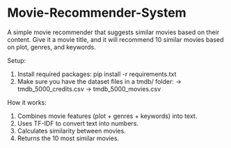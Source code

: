 # Movie-Recommender-System

A simple movie recommender that suggests similar movies based on their content.
Give it a movie title, and it will recommend 10 similar movies based on plot, genres, and keywords.

Setup: 
  1. Install required packages: pip install -r requirements.txt
  2. Make sure you have the dataset files in a tmdb/ folder:
       -> tmdb_5000_credits.csv
       -> tmdb_5000_movies.csv

How it works:
  1. Combines movie features (plot + genres + keywords) into text.
  2. Uses TF-IDF to convert text into numbers.
  3. Calculates similarity between movies.
  4. Returns the 10 most similar movies.
